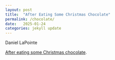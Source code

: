```yaml
---
layout: post
title:  "After Eating Some Christmas Chocolate"
permalink: /chocolate/
date:   2025-01-24
categories: jekyll update
---
```


Daniel LaPointe

[After eating some Christmas chocolate](/assets/dan_choco.pdf).

